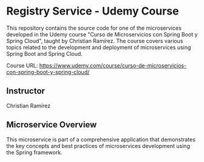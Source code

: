 # Registry Service - Udemy Course

This repository contains the source code for one of the microservices developed in the Udemy course "Curso de Microservicios con Spring Boot y Spring Cloud", taught by Christian Ramírez. The course covers various topics related to the development and deployment of microservices using Spring Boot and Spring Cloud.

Course URL: https://www.udemy.com/course/curso-de-microservicios-con-spring-boot-y-spring-cloud/

## Instructor

Christian Ramírez

## Microservice Overview

This microservice is part of a comprehensive application that demonstrates the key concepts and best practices of microservices development using the Spring framework.
